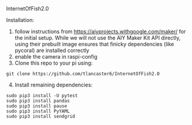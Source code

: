 InternetOfFish2.0


Installation:
1) follow instructions from https://aiyprojects.withgoogle.com/maker/ for the initial setup.
While we will not use the AIY Maker Kit API directly, using their prebuilt image ensures
that finicky dependencies (like pycoral) are installed correctly
2) enable the camera in raspi-config
3) Clone this repo to your pi using:
```
git clone https://github.com/tlancaster6/InternetOfFish2.0
```
4) Install remaining dependencies:
```
sudo pip3 install -U pytest
sudo pip3 install pandas
sudo pip3 install pause
sudo pip3 install PyYAML
sudo pip3 install sendgrid
```

